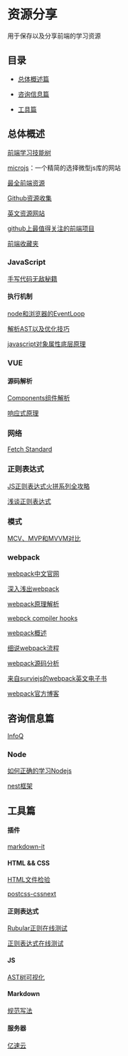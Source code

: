 资源分享
===

用于保存以及分享前端的学习资源

## 目录

- [总体概述篇](#总体概述)
- [咨询信息篇](#咨询信息篇)

- [工具篇](#工具篇)

## 总体概述

[前端学习技能树](http://html5ify.com/fks/fks_chart/)

[microjs](http://microjs.com/#)：一个精简的选择微型js库的网站

[最全前端资源](https://www.jeffjade.com/2016/03/30/104-front-end-tutorial/)

[Github资源收集](https://segmentfault.com/a/1190000003510001)

[英文资源网站](http://get.ftqq.com/697.get)

[github上最值得关注的前端项目](https://segmentfault.com/a/1190000002804472#articleHeader7)

[前端收藏夹](http://collect.w3ctrain.com/)



### JavaScript

[手写代码无敌秘籍](https://juejin.im/post/5c9c3989e51d454e3a3902b6?tdsourcetag=s_pcqq_aiomsg)

#### 执行机制
[node和浏览器的EventLoop](http://www.ruanyifeng.com/blog/2014/10/event-loop.html)

[解析AST以及优化技巧](https://segmentfault.com/a/1190000015640488)

[javascript对象属性底层原理](https://www.cnblogs.com/full-stack-engineer/p/9684072.html)

### VUE

#### 源码解析

[Components组件解析](https://segmentfault.com/a/1190000012004707?tdsourcetag=s_pcqq_aiomsg)

[响应式原理](https://segmentfault.com/a/1190000018659640?tdsourcetag=s_pcqq_aiomsg)

### 网络

[Fetch Standard](https://fetch.spec.whatwg.org/)

### 正则表达式

[JS正则表达式火拼系列全攻略](https://juejin.im/post/5965943ff265da6c30653879?tdsourcetag=s_pcqq_aiomsg)

[浅谈正则表达式](https://www.cnblogs.com/dwlsxj/p/Regex.html)



### 模式

[MCV、MVP和MVVM对比](https://segmentfault.com/a/1190000018675102?tdsourcetag=s_pcqq_aiomsg)



### webpack

[webpack中文官网](https://webpack.docschina.org/)

[深入浅出webpack](http://webpack.wuhaolin.cn/)

[webpack原理解析](https://segmentfault.com/a/1190000015088834?utm_source=tag-newest)

[webpck compiler hooks](https://webpack.js.org/api/compiler-hooks/)

[webpack概述](https://www.jqhtml.com/7454.html)

[细说webpack流程](http://www.cnblogs.com/yxy99/p/5852987.html)

[webpack源码分析](https://zhuanlan.zhihu.com/p/29551683)

[来自surviejs的webpack英文电子书](https://survivejs.com/webpack/foreword/)

[webpack官方博客](https://medium.com/webpack)



## 咨询信息篇

[InfoQ](https://www.infoq.cn/)

### Node
[如何正确的学习Nodejs](https://cnodejs.org/topic/5ab3166be7b166bb7b9eccf7)

[nest框架](https://docs.nestjs.com/)

## 工具篇

#### 插件

[markdown-it](https://markdown-it.docschina.org/)

#### HTML && CSS

[HTML文件检验](https://validator.w3.org/nu/#file)

[postcss-cssnext](https://cssnext.github.io/playground/)

#### 正则表达式

[Rubular正则在线测试](https://rubular.com/)

[正则表达式在线测试](https://www.regexpal.com/)

#### JS

[AST树可视化](https://astexplorer.net/)

#### Markdown
[规范写法](https://coding.net/help/doc/project/markdown.html)

#### 服务器

[亿速云](https://www.yisu.com/cloud)
